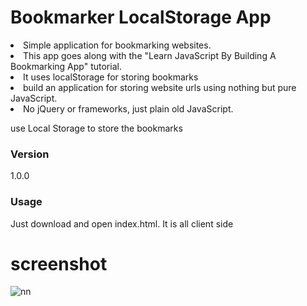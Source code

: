 # Bookmarker LocalStorage App

<li>Simple application for bookmarking websites. </li>
<li> This app goes along with the "Learn JavaScript By Building A Bookmarking App" tutorial. </li>
<li> It uses localStorage for storing bookmarks </li>



<li> build an application for storing website urls using nothing but pure JavaScript. </li> 
<li> No jQuery or frameworks, just plain old JavaScript. </li>

use Local Storage to store the bookmarks


### Version
1.0.0

### Usage

Just download and open index.html. It is all client side

# screenshot

![nn](https://user-images.githubusercontent.com/12325386/27988040-3707b5b4-644b-11e7-8140-9fc3fec4765c.JPG)
